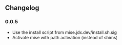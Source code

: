 ## Changelog

### 0.0.5

- Use the install script from mise.jdx.dev/install.sh.sig
- Activate mise with path activation (instead of shims)